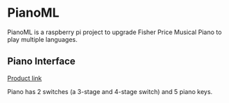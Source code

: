 # PianoML

PianoML is a raspberry pi project to upgrade Fisher Price Musical Piano to play multiple languages.

## Piano Interface

[Product link](https://www.fisher-price.com/en-us/product/deluxe-kick-play-piano-gym-fgg45)

Piano has 2 switches (a 3-stage and 4-stage switch) and 5 piano keys.
